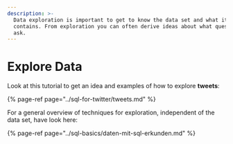 ```yaml
---
description: >-
  Data exploration is important to get to know the data set and what it
  contains. From exploration you can often derive ideas about what questions to
  ask.
---
```


# Explore Data

Look at this tutorial to get an idea and examples of how to explore **tweets**:

{% page-ref page="../sql-for-twitter/tweets.md" %}

For a general overview of techniques for exploration, independent of the data set, have look here:

{% page-ref page="../sql-basics/daten-mit-sql-erkunden.md" %}



